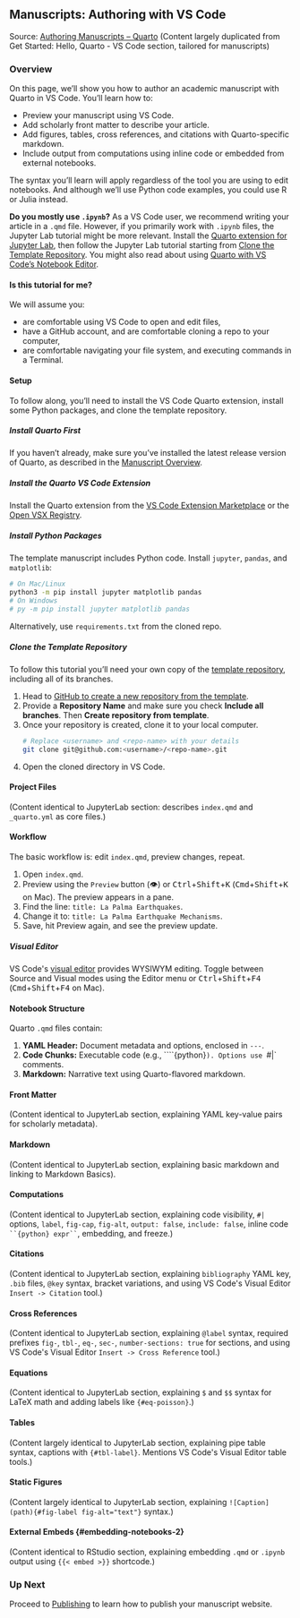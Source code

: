 ## Manuscripts: Authoring with VS Code

Source: [Authoring Manuscripts – Quarto](https://quarto.org/docs/manuscripts/authoring/vscode.html) (Content largely duplicated from Get Started: Hello, Quarto - VS Code section, tailored for manuscripts)

### Overview

On this page, we’ll show you how to author an academic manuscript with Quarto in VS Code. You’ll learn how to:

*   Preview your manuscript using VS Code.
*   Add scholarly front matter to describe your article.
*   Add figures, tables, cross references, and citations with Quarto-specific markdown.
*   Include output from computations using inline code or embedded from external notebooks.

The syntax you’ll learn will apply regardless of the tool you are using to edit notebooks. And although we’ll use Python code examples, you could use R or Julia instead.

**Do you mostly use `.ipynb`?** As a VS Code user, we recommend writing your article in a `.qmd` file. However, if you primarily work with `.ipynb` files, the Jupyter Lab tutorial might be more relevant. Install the [Quarto extension for Jupyter Lab](https://quarto.org/docs/tools/jupyter-lab-extension.html), then follow the Jupyter Lab tutorial starting from [Clone the Template Repository](https://quarto.org/docs/manuscripts/authoring/jupyterlab.html#clone-the-template-repository). You might also read about using [Quarto with VS Code’s Notebook Editor](https://quarto.org/docs/tools/vscode-notebook-editor.html).

#### Is this tutorial for me?

We will assume you:

*   are comfortable using VS Code to open and edit files,
*   have a GitHub account, and are comfortable cloning a repo to your computer,
*   are comfortable navigating your file system, and executing commands in a Terminal.

#### Setup

To follow along, you’ll need to install the VS Code Quarto extension, install some Python packages, and clone the template repository.

##### Install Quarto First

If you haven’t already, make sure you’ve installed the latest release version of Quarto, as described in the [Manuscript Overview](#manuscripts-overview).

##### Install the Quarto VS Code Extension

Install the Quarto extension from the [VS Code Extension Marketplace](https://marketplace.visualstudio.com/items?itemName=quarto.quarto) or the [Open VSX Registry](https://open-vsx.org/extension/quarto/quarto).

##### Install Python Packages

The template manuscript includes Python code. Install `jupyter`, `pandas`, and `matplotlib`:

```bash
# On Mac/Linux
python3 -m pip install jupyter matplotlib pandas
# On Windows
# py -m pip install jupyter matplotlib pandas
```
Alternatively, use `requirements.txt` from the cloned repo.

##### Clone the Template Repository

To follow this tutorial you’ll need your own copy of the [template repository](https://github.com/quarto-journals/manuscript-template), including all of its branches.

1.  Head to [GitHub to create a new repository from the template](https://github.com/quarto-journals/manuscript-template/generate).
2.  Provide a **Repository Name** and make sure you check **Include all branches**. Then **Create repository from template**.
3.  Once your repository is created, clone it to your local computer.
    ```bash
    # Replace <username> and <repo-name> with your details
    git clone git@github.com:<username>/<repo-name>.git
    ```
4.  Open the cloned directory in VS Code.

#### Project Files

(Content identical to JupyterLab section: describes `index.qmd` and `_quarto.yml` as core files.)

#### Workflow

The basic workflow is: edit `index.qmd`, preview changes, repeat.

1.  Open `index.qmd`.
2.  Preview using the `Preview` button (👁️) or <kbd>Ctrl</kbd>+<kbd>Shift</kbd>+<kbd>K</kbd> (<kbd>Cmd</kbd>+<kbd>Shift</kbd>+<kbd>K</kbd> on Mac). The preview appears in a pane.
3.  Find the line: `title: La Palma Earthquakes`.
4.  Change it to: `title: La Palma Earthquake Mechanisms`.
5.  Save, hit Preview again, and see the preview update.

##### Visual Editor

VS Code's [visual editor](https://quarto.org/docs/tools/vscode-visual-editor.html) provides WYSIWYM editing. Toggle between Source and Visual modes using the Editor menu or <kbd>Ctrl</kbd>+<kbd>Shift</kbd>+<kbd>F4</kbd> (<kbd>Cmd</kbd>+<kbd>Shift</kbd>+<kbd>F4</kbd> on Mac).

#### Notebook Structure

Quarto `.qmd` files contain:

1.  **YAML Header:** Document metadata and options, enclosed in `---`.
2.  **Code Chunks:** Executable code (e.g., ````{python}`). Options use `#|` comments.
3.  **Markdown:** Narrative text using Quarto-flavored markdown.

#### Front Matter

(Content identical to JupyterLab section, explaining YAML key-value pairs for scholarly metadata).

#### Markdown

(Content identical to JupyterLab section, explaining basic markdown and linking to Markdown Basics).

#### Computations

(Content identical to JupyterLab section, explaining code visibility, `#|` options, `label`, `fig-cap`, `fig-alt`, `output: false`, `include: false`, inline code ` ``{python} expr`` `, embedding, and freeze.)

#### Citations

(Content identical to JupyterLab section, explaining `bibliography` YAML key, `.bib` files, `@key` syntax, bracket variations, and using VS Code's Visual Editor `Insert -> Citation` tool.)

#### Cross References

(Content identical to JupyterLab section, explaining `@label` syntax, required prefixes `fig-`, `tbl-`, `eq-`, `sec-`, `number-sections: true` for sections, and using VS Code's Visual Editor `Insert -> Cross Reference` tool.)

#### Equations

(Content identical to JupyterLab section, explaining `$` and `$$` syntax for LaTeX math and adding labels like `{#eq-poisson}`.)

#### Tables

(Content largely identical to JupyterLab section, explaining pipe table syntax, captions with `{#tbl-label}`. Mentions VS Code's Visual Editor table tools.)

#### Static Figures

(Content largely identical to JupyterLab section, explaining `![Caption](path){#fig-label fig-alt="text"}` syntax.)

#### External Embeds {#embedding-notebooks-2}

(Content identical to RStudio section, explaining embedding `.qmd` or `.ipynb` output using `{{< embed >}}` shortcode.)

### Up Next

Proceed to [Publishing](https://quarto.org/docs/manuscripts/publishing.html) to learn how to publish your manuscript website.


